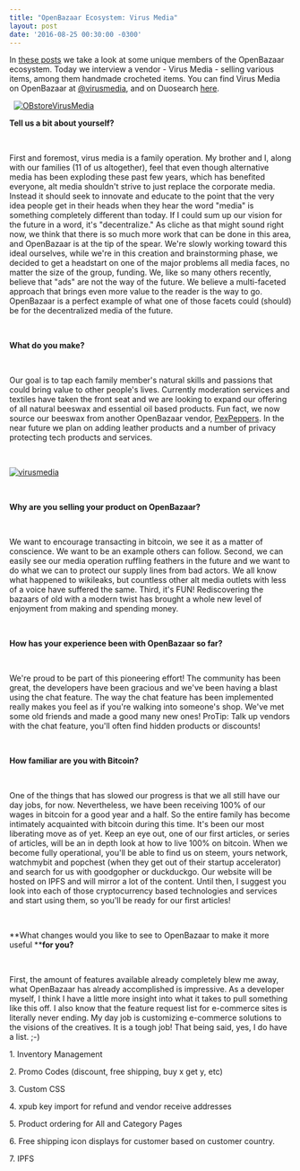 ```yaml
---
title: "OpenBazaar Ecosystem: Virus Media" 
layout: post
date: '2016-08-25 00:30:00 -0300'
---
```

        
In [these posts](https://blog.openbazaar.org/snapshot-of-the-openbazaar-ecosystem-at-the-beginning/) we take a look at some unique members of the OpenBazaar ecosystem. Today we interview a vendor - Virus Media - selling various items, among them handmade crocheted items. You can find Virus Media on OpenBazaar at [@virusmedia](ob://@virusmedia/store), and on Duosearch [here](https://duosear.ch/@virusmedia).

  [![OBstoreVirusMedia](OBstoreVirusMedia.png)](OBstoreVirusMedia.png)  

**Tell us a bit about yourself?**

 

First and foremost, virus media is a family operation. My brother and I, along with our families (11 of us altogether), feel that even though alternative media has been exploding these past few years, which has benefited everyone, alt media shouldn't strive to just replace the corporate media. Instead it should seek to innovate and educate to the point that the very idea people get in their heads when they hear the word "media" is something completely different than today. If I could sum up our vision for the future in a word, it's "decentralize." As cliche as that might sound right now, we think that there is so much more work that can be done in this area, and OpenBazaar is at the tip of the spear. We're slowly working toward this ideal ourselves, while we're in this creation and brainstorming phase, we decided to get a headstart on one of the major problems all media faces, no matter the size of the group, funding. We, like so many others recently, believe that "ads" are not the way of the future. We believe a multi-faceted approach that brings even more value to the reader is the way to go. OpenBazaar is a perfect example of what one of those facets could (should) be for the decentralized media of the future.

 

**What do you make?**

 

Our goal is to tap each family member's natural skills and passions that could bring value to other people's lives. Currently moderation services and textiles have taken the front seat and we are looking to expand our offering of all natural beeswax and essential oil based products. Fun fact, we now source our beeswax from another OpenBazaar vendor, [PexPeppers](https://duosear.ch/@PexPeppers). In the near future we plan on adding leather products and a number of privacy protecting tech products and services.

 

[![virusmedia](virusmedia.png)](virusmedia.png)

 

**Why are you selling your product on OpenBazaar?**

 

We want to encourage transacting in bitcoin, we see it as a matter of conscience. We want to be an example others can follow. Second, we can easily see our media operation ruffling feathers in the future and we want to do what we can to protect our supply lines from bad actors. We all know what happened to wikileaks, but countless other alt media outlets with less of a voice have suffered the same. Third, it's FUN! Rediscovering the bazaars of old with a modern twist has brought a whole new level of enjoyment from making and spending money.

 

**How has your experience been with OpenBazaar so far?**

 

We're proud to be part of this pioneering effort! The community has been great, the developers have been gracious and we've been having a blast using the chat feature. The way the chat feature has been implemented really makes you feel as if you're walking into someone's shop. We've met some old friends and made a good many new ones! ProTip: Talk up vendors with the chat feature, you'll often find hidden products or discounts!

 

**How familiar are you with Bitcoin?**

 

One of the things that has slowed our progress is that we all still have our day jobs, for now. Nevertheless, we have been receiving 100% of our wages in bitcoin for a good year and a half. So the entire family has become intimately acquainted with bitcoin during this time. It's been our most liberating move as of yet. Keep an eye out, one of our first articles, or series of articles, will be an in depth look at how to live 100% on bitcoin. When we become fully operational, you'll be able to find us on steem, yours network, watchmybit and popchest (when they get out of their startup accelerator) and search for us with goodgopher or duckduckgo. Our website will be hosted on IPFS and will mirror a lot of the content. Until then, I suggest you look into each of those cryptocurrency based technologies and services and start using them, so you'll be ready for our first articles!

 

**What changes would you like to see to OpenBazaar to make it more useful ****for you?**

 

First, the amount of features available already completely blew me away, what OpenBazaar has already accomplished is impressive. As a developer myself, I think I have a little more insight into what it takes to pull something like this off. I also know that the feature request list for e-commerce sites is literally never ending. My day job is customizing e-commerce solutions to the visions of the creatives. It is a tough job! That being said, yes, I do have a list. ;-)

1\. Inventory Management

2\. Promo Codes (discount, free shipping, buy x get y, etc)

3\. Custom CSS

4\. xpub key import for refund and vendor receive addresses

5\. Product ordering for All and Category Pages

6\. Free shipping icon displays for customer based on customer country.

7\. IPFS